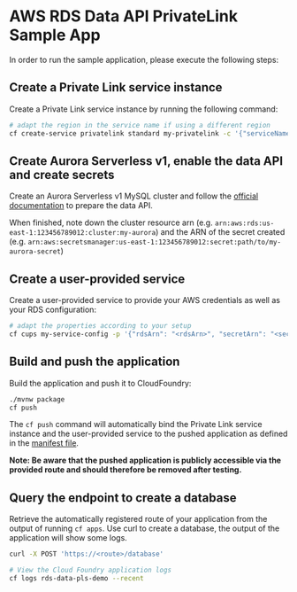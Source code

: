 # AWS RDS Data API PrivateLink Sample App

In order to run the sample application, please execute the following steps:

## Create a Private Link service instance

Create a Private Link service instance by running the following command:

```bash 
# adapt the region in the service name if using a different region
cf create-service privatelink standard my-privatelink -c '{"serviceName": "com.amazonaws.eu-central-1.rds-data"}'
```

## Create Aurora Serverless v1, enable the data API and create secrets

Create an Aurora Serverless v1 MySQL cluster and follow the [official documentation](https://docs.aws.amazon.com/AmazonRDS/latest/AuroraUserGuide/data-api.html#data-api.access)
to prepare the data API.

When finished, note down the cluster resource arn (e.g. `arn:aws:rds:us-east-1:123456789012:cluster:my-aurora`) 
and the ARN of the secret created (e.g. `arn:aws:secretsmanager:us-east-1:123456789012:secret:path/to/my-aurora-secret`)

## Create a user-provided service

Create a user-provided service to provide your AWS credentials as well as your RDS configuration:

```bash 
# adapt the properties according to your setup
cf cups my-service-config -p '{"rdsArn": "<rdsArn>", "secretArn": "<secretArn>", "accessKeyId": "<accessKeyId>", "secretAccessKey": "<secretAccessKey>", "region": "<awsRegion>"}'
```

## Build and push the application

Build the application and push it to CloudFoundry:

```bash
./mvnw package
cf push
```

The `cf push` command will automatically bind the Private Link service instance and the user-provided service to the pushed application
as defined in the [manifest file](manifest.yml).

**Note: Be aware that the pushed application is publicly accessible via the provided route and should therefore be removed after testing.**

## Query the endpoint to create a database

Retrieve the automatically registered route of your application from the output of running `cf apps`.
Use curl to create a database, the output of the application will show some logs.

```bash
curl -X POST 'https://<route>/database'

# View the Cloud Foundry application logs
cf logs rds-data-pls-demo --recent
```